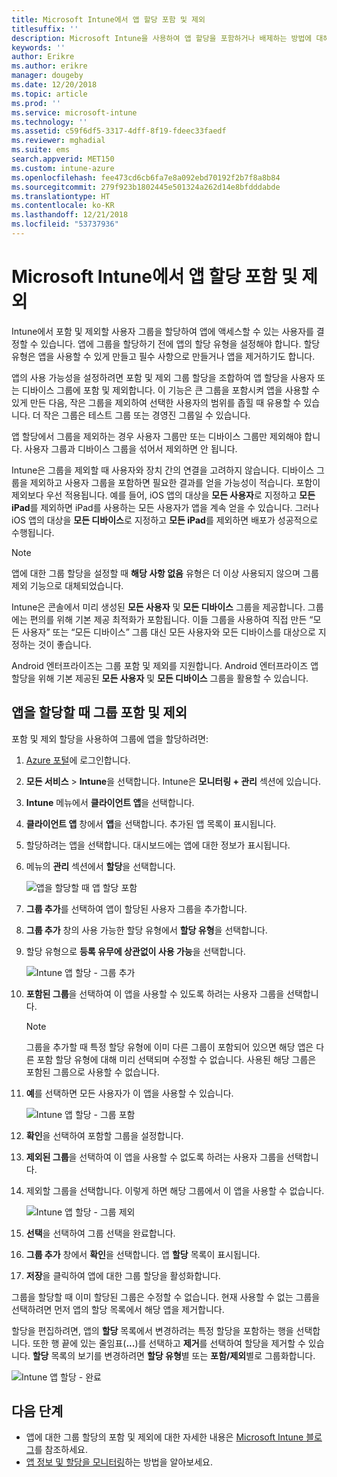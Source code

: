```yaml
---
title: Microsoft Intune에서 앱 할당 포함 및 제외
titlesuffix: ''
description: Microsoft Intune을 사용하여 앱 할당을 포함하거나 배제하는 방법에 대해 알아봅니다.
keywords: ''
author: Erikre
ms.author: erikre
manager: dougeby
ms.date: 12/20/2018
ms.topic: article
ms.prod: ''
ms.service: microsoft-intune
ms.technology: ''
ms.assetid: c59f6df5-3317-4dff-8f19-fdeec33faedf
ms.reviewer: mghadial
ms.suite: ems
search.appverid: MET150
ms.custom: intune-azure
ms.openlocfilehash: fee473cd6cb6fa7e8a092ebd70192f2b7f8a8b84
ms.sourcegitcommit: 279f923b1802445e501324a262d14e8bfdddabde
ms.translationtype: HT
ms.contentlocale: ko-KR
ms.lasthandoff: 12/21/2018
ms.locfileid: "53737936"
---
```

# <a name="include-and-exclude-app-assignments-in-microsoft-intune"></a>Microsoft Intune에서 앱 할당 포함 및 제외

Intune에서 포함 및 제외할 사용자 그룹을 할당하여 앱에 액세스할 수 있는 사용자를 결정할 수 있습니다. 앱에 그룹을 할당하기 전에 앱의 할당 유형을 설정해야 합니다. 할당 유형은 앱을 사용할 수 있게 만들고 필수 사항으로 만들거나 앱을 제거하기도 합니다. 

앱의 사용 가능성을 설정하려면 포함 및 제외 그룹 할당을 조합하여 앱 할당을 사용자 또는 디바이스 그룹에 포함 및 제외합니다. 이 기능은 큰 그룹을 포함시켜 앱을 사용할 수 있게 만든 다음, 작은 그룹을 제외하여 선택한 사용자의 범위를 좁힐 때 유용할 수 있습니다. 더 작은 그룹은 테스트 그룹 또는 경영진 그룹일 수 있습니다. 

앱 할당에서 그룹을 제외하는 경우 사용자 그룹만 또는 디바이스 그룹만 제외해야 합니다. 사용자 그룹과 디바이스 그룹을 섞어서 제외하면 안 됩니다. 

Intune은 그룹을 제외할 때 사용자와 장치 간의 연결을 고려하지 않습니다. 디바이스 그룹을 제외하고 사용자 그룹을 포함하면 필요한 결과를 얻을 가능성이 적습니다. 포함이 제외보다 우선 적용됩니다. 예를 들어, iOS 앱의 대상을 **모든 사용자**로 지정하고 **모든 iPad**를 제외하면 iPad를 사용하는 모든 사용자가 앱을 계속 얻을 수 있습니다. 그러나 iOS 앱의 대상을 **모든 디바이스**로 지정하고 **모든 iPad**를 제외하면 배포가 성공적으로 수행됩니다.  

> [!NOTE]
> 앱에 대한 그룹 할당을 설정할 때 **해당 사항 없음** 유형은 더 이상 사용되지 않으며 그룹 제외 기능으로 대체되었습니다. 
>
> Intune은 콘솔에서 미리 생성된 **모든 사용자** 및 **모든 디바이스** 그룹을 제공합니다. 그룹에는 편의를 위해 기본 제공 최적화가 포함됩니다. 이들 그룹을 사용하여 직접 만든 “모든 사용자” 또는 “모든 디바이스” 그룹 대신 모든 사용자와 모든 디바이스를 대상으로 지정하는 것이 좋습니다.  
>
> Android 엔터프라이즈는 그룹 포함 및 제외를 지원합니다. Android 엔터프라이즈 앱 할당을 위해 기본 제공된 **모든 사용자** 및 **모든 디바이스** 그룹을 활용할 수 있습니다. 


## <a name="include-and-exclude-groups-when-assigning-apps"></a>앱을 할당할 때 그룹 포함 및 제외 
포함 및 제외 할당을 사용하여 그룹에 앱을 할당하려면:
1. [Azure 포털](https://portal.azure.com)에 로그인합니다.
2. **모든 서비스** > **Intune**을 선택합니다. Intune은 **모니터링 + 관리** 섹션에 있습니다.
3. **Intune** 메뉴에서 **클라이언트 앱**을 선택합니다.
4. **클라이언트 앱** 창에서 **앱**을 선택합니다. 추가된 앱 목록이 표시됩니다.
5. 할당하려는 앱을 선택합니다. 대시보드에는 앱에 대한 정보가 표시됩니다. 
6. 메뉴의 **관리** 섹션에서 **할당**을 선택합니다. 

    ![앱을 할당할 때 앱 할당 포함](./media/apps-inc-exl-01.png)
7. **그룹 추가**를 선택하여 앱이 할당된 사용자 그룹을 추가합니다. 
8. **그룹 추가** 창의 사용 가능한 할당 유형에서 **할당 유형**을 선택합니다.
9. 할당 유형으로 **등록 유무에 상관없이 사용 가능**을 선택합니다.

    ![Intune 앱 할당 - 그룹 추가](./media/apps-inc-exl-02.png)
10. **포함된 그룹**을 선택하여 이 앱을 사용할 수 있도록 하려는 사용자 그룹을 선택합니다.

    > [!NOTE]
    > 그룹을 추가할 때 특정 할당 유형에 이미 다른 그룹이 포함되어 있으면 해당 앱은 다른 포함 할당 유형에 대해 미리 선택되며 수정할 수 없습니다. 사용된 해당 그룹은 포함된 그룹으로 사용할 수 없습니다.

11. **예**를 선택하면 모든 사용자가 이 앱을 사용할 수 있습니다.

    ![Intune 앱 할당 - 그룹 포함](./media/apps-inc-exl-03.png)
12. **확인**을 선택하여 포함할 그룹을 설정합니다.
13. **제외된 그룹**을 선택하여 이 앱을 사용할 수 없도록 하려는 사용자 그룹을 선택합니다. 
14. 제외할 그룹을 선택합니다. 이렇게 하면 해당 그룹에서 이 앱을 사용할 수 없습니다.

    ![Intune 앱 할당 - 그룹 제외](./media/apps-inc-exl-04.png)
15. **선택**을 선택하여 그룹 선택을 완료합니다.
16. **그룹 추가** 창에서 **확인**을 선택합니다. 앱 **할당** 목록이 표시됩니다.
17. **저장**을 클릭하여 앱에 대한 그룹 할당을 활성화합니다.

그룹을 할당할 때 이미 할당된 그룹은 수정할 수 없습니다. 현재 사용할 수 없는 그룹을 선택하려면 먼저 앱의 할당 목록에서 해당 앱을 제거합니다. 

할당을 편집하려면, 앱의 **할당** 목록에서 변경하려는 특정 할당을 포함하는 행을 선택합니다. 또한 행 끝에 있는 줄임표(**...**)를 선택하고 **제거**를 선택하여 할당을 제거할 수 있습니다. **할당** 목록의 보기를 변경하려면 **할당 유형**별 또는 **포함/제외**별로 그룹화합니다.

![Intune 앱 할당 - 완료](./media/apps-inc-exl-05.png)

## <a name="next-steps"></a>다음 단계

- 앱에 대한 그룹 할당의 포함 및 제외에 대한 자세한 내용은 [Microsoft Intune 블로그](https://aka.ms/new_app_assignment_process)를 참조하세요.
- [앱 정보 및 할당을 모니터링](apps-monitor.md)하는 방법을 알아보세요.
